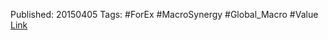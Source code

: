 
Published: 20150405
Tags: #ForEx #MacroSynergy #Global_Macro #Value 
[Link](obsidian://open?vault=Akul's%20Notebook&file=Library%2Fjournals%2Cmagazines%2FMacroSynergy%2FWhy%20and%20when%20central%20banks%20intervene%20in%20FX%20markets.pdf)